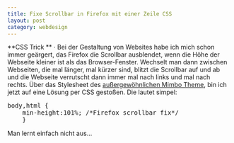 ```yaml
---
title: Fixe Scrollbar in Firefox mit einer Zeile CSS
layout: post
category: webdesign
---
```

**CSS Trick ** &middot; Bei der Gestaltung von Websites habe ich mich schon immer geärgert, das Firefox die Scrollbar ausblendet, wenn die Höhe der Webseite kleiner ist als das Browser-Fenster. Wechselt man dann zwischen Webseiten, die mal länger, mal kürzer sind, blitzt die Scrollbar auf und ab und die Webseite verrutscht dann immer mal nach links und mal nach rechts. Über das Stylesheet des [außergewöhnlichen Mimbo Theme][1], bin ich jetzt auf eine Lösung per CSS gestoßen. Die lautet simpel:

<pre>body,html {
    min-height:101%; /*Firefox scrollbar fix*/
    }</pre>

Man lernt einfach nicht aus&#8230;

 [1]: http://phlow.net/magazin/netzkultur/design/603-wordpress-magazine-themes#mimbo